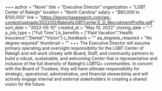 +++
author = "None"
title = "Executive Director"
organization = "LGBT Center of Raleigh"
location = "North Carolina"
salary = "$80,000 to $100,000"
link = "https://kevinchasesearch.com/wp-content/uploads/2022/02/RaleighLGBTCenter.E_D_RecruitmentProfile.pdf"
sort_date = "2022-05-10"
created_at = "May 10, 2022"
closing_date = "-"
a_job_type = ["Full Time"]
b_benefits = ["Paid Vacation","Health Insurance","Dental","Vision"]
c_feedback = ""
aa_degrees_required = "No degree required"
thumbnail = ""
+++
The Executive Director will assume primary operating and oversight responsibility for the LGBT Center of Raleigh and will work closely with Board, Staff, and community partners to build a robust, sustainable, and welcoming Center that is representative and inclusive of the full diversity of Raleigh’s LGBTQ+ communities. In concert with the Board of Trustees, they will have ultimate responsibility for strategic, operational, administrative, and financial stewardship and will actively engage internal and external stakeholders in creating a shared vision for the future.